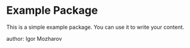# Example Package

This is a simple example package. You can use it
to write your content.

author: Igor Mozharov
